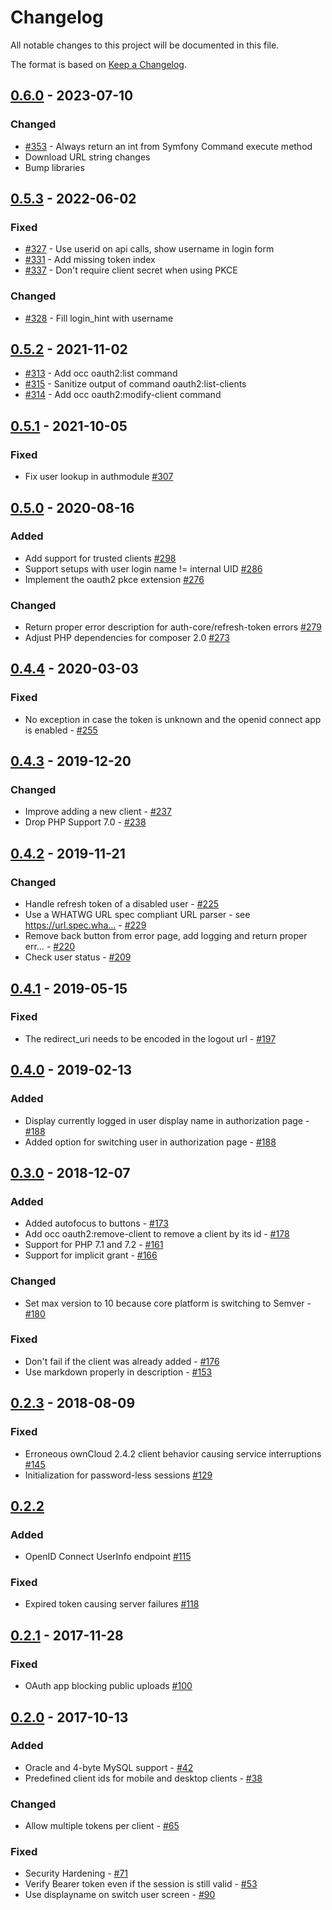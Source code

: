 # Changelog

All notable changes to this project will be documented in this file.

The format is based on [Keep a Changelog](http://keepachangelog.com/en/1.0.0/).

## [0.6.0] - 2023-07-10

### Changed

- [#353](https://github.com/owncloud/oauth2/pull/353) - Always return an int from Symfony Command execute method
- Download URL string changes
- Bump libraries


## [0.5.3] - 2022-06-02

### Fixed

- [#327](https://github.com/owncloud/oauth2/pull/327) - Use userid on api calls, show username in login form 
- [#331](https://github.com/owncloud/oauth2/pull/331) - Add missing token index
- [#337](https://github.com/owncloud/oauth2/pull/337) - Don't require client secret when using PKCE

### Changed 

- [#328](https://github.com/owncloud/oauth2/pull/328) - Fill login_hint with username


## [0.5.2] - 2021-11-02

- [#313](https://github.com/owncloud/oauth2/issues/313) - Add occ oauth2:list command
- [#315](https://github.com/owncloud/oauth2/issues/315) - Sanitize output of command oauth2:list-clients
- [#314](https://github.com/owncloud/oauth2/issues/314) - Add occ oauth2:modify-client command


## [0.5.1] - 2021-10-05

### Fixed

- Fix user lookup in authmodule [#307](https://github.com/owncloud/oauth2/issues/307)


## [0.5.0] - 2020-08-16

### Added

- Add support for trusted clients [#298](https://github.com/owncloud/oauth2/issues/298)
- Support setups with user login name != internal UID [#286](https://github.com/owncloud/oauth2/issues/286)
- Implement the oauth2 pkce extension [#276](https://github.com/owncloud/oauth2/issues/276)

### Changed

- Return proper error description for auth-core/refresh-token errors [#279](https://github.com/owncloud/oauth2/issues/279)
- Adjust PHP dependencies for composer 2.0 [#273](https://github.com/owncloud/oauth2/issues/273)

## [0.4.4] - 2020-03-03

### Fixed

- No exception in case the token is unknown and the openid connect app is enabled - [#255](https://github.com/owncloud/oauth2/issues/255)

## [0.4.3] - 2019-12-20

### Changed

- Improve adding a new client - [#237](https://github.com/owncloud/oauth2/issues/237)
- Drop PHP Support 7.0 - [#238](https://github.com/owncloud/oauth2/issues/238)

## [0.4.2] - 2019-11-21

### Changed

- Handle refresh token of a disabled user - [#225](https://github.com/owncloud/oauth2/issues/225)
- Use a WHATWG URL spec compliant URL parser - see https://url.spec.wha… - [#229](https://github.com/owncloud/oauth2/issues/229)
- Remove back button from error page, add logging and return proper err… - [#220](https://github.com/owncloud/oauth2/issues/220)
- Check user status - [#209](https://github.com/owncloud/oauth2/issues/209)

## [0.4.1] - 2019-05-15

### Fixed

- The redirect_uri needs to be encoded in the logout url - [#197](https://github.com/owncloud/oauth2/issues/197)

## [0.4.0] - 2019-02-13

### Added

- Display currently logged in user display name in authorization page - [#188](https://github.com/owncloud/oauth2/issues/188)
- Added option for switching user in authorization page - [#188](https://github.com/owncloud/oauth2/issues/188)

## [0.3.0] - 2018-12-07

### Added

- Added autofocus to buttons - [#173](https://github.com/owncloud/oauth2/issues/173)
- Add occ oauth2:remove-client to remove a client by its id - [#178](https://github.com/owncloud/oauth2/issues/178)
- Support for PHP 7.1 and 7.2 - [#161](https://github.com/owncloud/oauth2/issues/161)
- Support for implicit grant - [#166](https://github.com/owncloud/oauth2/issues/166)

### Changed

- Set max version to 10 because core platform is switching to Semver - [#180](https://github.com/owncloud/oauth2/issues/180)

### Fixed

- Don't fail if the client was already added - [#176](https://github.com/owncloud/oauth2/issues/176)
- Use markdown properly in description - [#153](https://github.com/owncloud/oauth2/issues/153)

## [0.2.3] - 2018-08-09

### Fixed

- Erroneous ownCloud 2.4.2 client behavior causing service interruptions [#145](https://github.com/owncloud/oauth2/pull/145)
- Initialization for password-less sessions [#129](https://github.com/owncloud/oauth2/pull/129)

## [0.2.2]

### Added

- OpenID Connect UserInfo endpoint [#115](https://github.com/owncloud/oauth2/pull/115)

### Fixed

- Expired token causing server failures  [#118](https://github.com/owncloud/oauth2/pull/118)

## [0.2.1] - 2017-11-28

### Fixed

- OAuth app blocking public uploads [#100](https://github.com/owncloud/oauth2/pull/100)

## [0.2.0] - 2017-10-13

### Added

- Oracle and 4-byte MySQL support - [#42](https://github.com/owncloud/oauth2/pull/42)
- Predefined client ids for mobile and desktop clients - [#38](https://github.com/owncloud/oauth2/pull/38)

### Changed

- Allow multiple tokens per client - [#65](https://github.com/owncloud/oauth2/pull/65)

### Fixed

- Security Hardening - [#71](https://github.com/owncloud/oauth2/pull/71)
- Verify Bearer token even if the session is still valid - [#53](https://github.com/owncloud/oauth2/pull/53)
- Use displayname on switch user screen - [#90](https://github.com/owncloud/oauth2/pull/90)

[Unreleased]: https://github.com/owncloud/oauth2/compare/v0.6.0...master
[0.6.0]: https://github.com/owncloud/oauth2/compare/v0.5.3...v0.6.0
[0.5.3]: https://github.com/owncloud/oauth2/compare/v0.5.2...v0.5.3
[0.5.2]: https://github.com/owncloud/oauth2/compare/v0.5.1...v0.5.2
[0.5.1]: https://github.com/owncloud/oauth2/compare/v0.5.0...v0.5.1
[0.5.0]: https://github.com/owncloud/oauth2/compare/v0.4.4...v0.5.0
[0.4.4]: https://github.com/owncloud/oauth2/compare/v0.4.3...v0.4.4
[0.4.3]: https://github.com/owncloud/oauth2/compare/v0.4.2...v0.4.3
[0.4.2]: https://github.com/owncloud/oauth2/compare/v0.4.1...v0.4.2
[0.4.1]: https://github.com/owncloud/oauth2/compare/v0.4.0...v0.4.1
[0.4.0]: https://github.com/owncloud/oauth2/compare/v0.3.0...v0.4.0
[0.3.0]: https://github.com/owncloud/oauth2/compare/v0.2.3...v0.3.0
[0.2.3]: https://github.com/owncloud/oauth2/compare/v0.2.2...v0.2.3
[0.2.2]: https://github.com/owncloud/oauth2/compare/v0.2.1...v0.2.2
[0.2.1]: https://github.com/owncloud/oauth2/compare/v0.2.0...v0.2.1
[0.2.0]: https://github.com/owncloud/oauth2/compare/v0.1.0...v0.2.0
